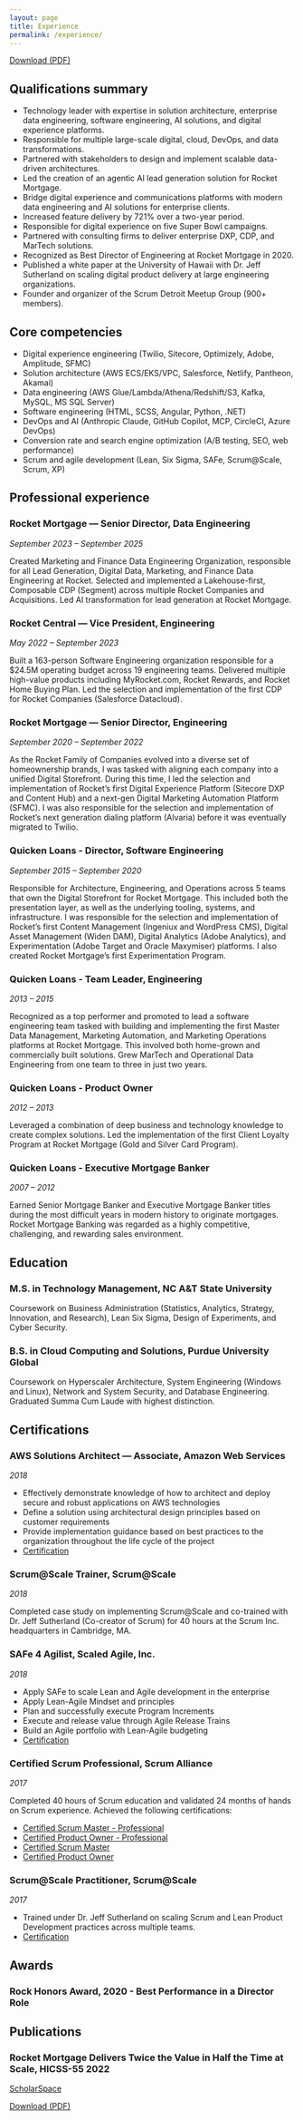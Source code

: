 ```yaml
---
layout: page
title: Experience
permalink: /experience/
---
```

[Download (PDF)](/assets/Certifications/David_Juan_Resume_10192025.pdf)

## Qualifications summary

- Technology leader with expertise in solution architecture, enterprise data engineering, software engineering, AI solutions, and digital experience platforms.
- Responsible for multiple large-scale digital, cloud, DevOps, and data transformations.
- Partnered with stakeholders to design and implement scalable data-driven architectures.
- Led the creation of an agentic AI lead generation solution for Rocket Mortgage.
- Bridge digital experience and communications platforms with modern data engineering and AI solutions for enterprise clients.
- Increased feature delivery by 721% over a two-year period.
- Responsible for digital experience on five Super Bowl campaigns.
- Partnered with consulting firms to deliver enterprise DXP, CDP, and MarTech solutions.
- Recognized as Best Director of Engineering at Rocket Mortgage in 2020.
- Published a white paper at the University of Hawaii with Dr. Jeff Sutherland on scaling digital product delivery at large engineering organizations.
- Founder and organizer of the Scrum Detroit Meetup Group (900+ members).


## Core competencies

- Digital experience engineering (Twilio, Sitecore, Optimizely, Adobe, Amplitude, SFMC)
- Solution architecture (AWS ECS/EKS/VPC, Salesforce, Netlify, Pantheon, Akamai)
- Data engineering (AWS Glue/Lambda/Athena/Redshift/S3, Kafka, MySQL, MS SQL Server)
- Software engineering (HTML, SCSS, Angular, Python, .NET)
- DevOps and AI (Anthropic Claude, GitHub Copilot, MCP, CircleCI, Azure DevOps)
- Conversion rate and search engine optimization (A/B testing, SEO, web performance)
- Scrum and agile development (Lean, Six Sigma, SAFe, Scrum@Scale, Scrum, XP)


## Professional experience

### Rocket Mortgage — Senior Director, Data Engineering
*September 2023 – September 2025*

Created Marketing and Finance Data Engineering Organization, responsible for all Lead Generation, Digital Data, Marketing, and Finance Data Engineering at Rocket.  Selected and implemented a Lakehouse-first, Composable CDP (Segment) across multiple Rocket Companies and Acquisitions.  Led AI transformation for lead generation at Rocket Mortgage.

### Rocket Central — Vice President, Engineering
*May 2022 – September 2023*

Built a 163-person Software Engineering organization responsible for a $24.5M operating budget across 19 engineering teams.  Delivered multiple high-value products including MyRocket.com, Rocket Rewards, and Rocket Home Buying Plan.  Led the selection and implementation of the first CDP for Rocket Companies (Salesforce Datacloud).

### Rocket Mortgage — Senior Director, Engineering
*September 2020 – September 2022*

As the Rocket Family of Companies evolved into a diverse set of homeownership brands, I was tasked with aligning each company into a unified Digital Storefront.  During this time, I led the selection and implementation of Rocket’s first Digital Experience Platform (Sitecore DXP and Content Hub) and a next-gen Digital Marketing Automation Platform (SFMC). I was also responsible for the selection and implementation of Rocket’s next generation dialing platform (Alvaria) before it was eventually migrated to Twilio.

### Quicken Loans - Director, Software Engineering
*September 2015 – September 2020*

Responsible for Architecture, Engineering, and Operations across 5 teams that own the Digital Storefront for Rocket Mortgage.  This included both the presentation layer, as well as the underlying tooling, systems, and infrastructure.  I was responsible for the selection and implementation of Rocket’s first Content Management (Ingeniux and WordPress CMS), Digital Asset Management (Widen DAM), Digital Analytics (Adobe Analytics), and Experimentation (Adobe Target and Oracle Maxymiser) platforms.  I also created Rocket Mortgage’s first Experimentation Program.

### Quicken Loans - Team Leader, Engineering
*2013 – 2015*

Recognized as a top performer and promoted to lead a software engineering team tasked with building and implementing the first Master Data Management, Marketing Automation, and Marketing Operations platforms at Rocket Mortgage.  This involved both home-grown and commercially built solutions.  Grew MarTech and Operational Data Engineering from one team to three in just two years.

### Quicken Loans - Product Owner
*2012 – 2013*

Leveraged a combination of deep business and technology knowledge to create complex solutions.  Led the implementation of the first Client Loyalty Program at Rocket Mortgage (Gold and Silver Card Program).

### Quicken Loans - Executive Mortgage Banker
*2007 – 2012*

Earned Senior Mortgage Banker and Executive Mortgage Banker titles during the most difficult years in modern history to originate mortgages.  Rocket Mortgage Banking was regarded as a highly competitive, challenging, and rewarding sales environment.

## Education
### M.S. in Technology Management, NC A&T State University ###
Coursework on Business Administration (Statistics, Analytics, Strategy, Innovation, and Research), Lean Six Sigma, Design of Experiments, and Cyber Security.

### B.S. in Cloud Computing and Solutions, Purdue University Global ###
Coursework on Hyperscaler Architecture, System Engineering (Windows and Linux), Network and System Security, and Database Engineering.  Graduated Summa Cum Laude with highest distinction.  

## Certifications
### AWS Solutions Architect — Associate, Amazon Web Services
*2018*

- Effectively demonstrate knowledge of how to architect and deploy secure and robust applications on AWS technologies
- Define a solution using architectural design principles based on customer requirements
- Provide implementation guidance based on best practices to the organization throughout the life cycle of the project
- [Certification](/assets/Certifications/David_Juan_AWS_Certified_Solutions_Architect_Associate_certificate.pdf)

### Scrum@Scale Trainer, Scrum@Scale
*2018*

Completed case study on implementing Scrum@Scale and co-trained with Dr. Jeff Sutherland (Co-creator of Scrum) for 40 hours at the Scrum Inc. headquarters in Cambridge, MA.

### SAFe 4 Agilist, Scaled Agile, Inc.
*2018*

- Apply SAFe to scale Lean and Agile development in the enterprise
- Apply Lean-Agile Mindset and principles
- Plan and successfully execute Program Increments
- Execute and release value through Agile Release Trains
- Build an Agile portfolio with Lean-Agile budgeting
- [Certification](/assets/Certifications/David_Juan_SAFe_4_Agilst_Certificate.pdf)

### Certified Scrum Professional, Scrum Alliance
*2017*

Completed 40 hours of Scrum education and validated 24 months of hands on Scrum experience.  Achieved the following certifications:

- [Certified Scrum Master - Professional](/assets/Certifications/David_Juan_ScrumAlliance_CSPSM_Certificate.pdf)
- [Certified Product Owner - Professional](/assets/Certifications/David_Juan_ScrumAlliance_CSPPO_Certificate.pdf)
- [Certified Scrum Master](/assets/Certifications/David_Juan_ScrumAlliance_CSM_Certificate.pdf)
- [Certified Product Owner](/assets/Certifications/David_Juan_ScrumAlliance_CSPO_Certificate.pdf)

### Scrum@Scale Practitioner, Scrum@Scale
*2017*

- Trained under Dr. Jeff Sutherland on scaling Scrum and Lean Product Development practices across multiple teams.
- [Certification](/assets/Certifications/David_Juan_Scrum_at_Scale_Practicioner_Certificate.pdf)

## Awards
### Rock Honors Award, 2020 - Best Performance in a Director Role

## Publications
### Rocket Mortgage Delivers Twice the Value in Half the Time at Scale, HICSS-55 2022
[ScholarSpace](https://scholarspace.manoa.hawaii.edu/handle/10125/80223)

[Download (PDF)](/assets/Certifications/David_Juan_Whitepaper.pdf)
